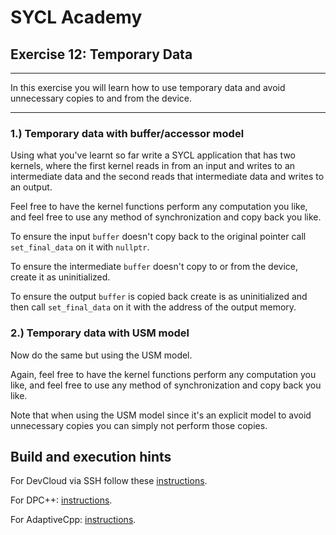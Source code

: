 # SYCL Academy

## Exercise 12: Temporary Data
---

In this exercise you will learn how to use temporary data and avoid unnecessary
copies to and from the device.

---

### 1.) Temporary data with buffer/accessor model

Using what you've learnt so far write a SYCL application that has two kernels,
where the first kernel reads in from an input and writes to an intermediate data
and the second reads that intermediate data and writes to an output.

Feel free to have the kernel functions perform any computation you like, and
feel free to use any method of synchronization and copy back you like.

To ensure the input `buffer` doesn't copy back to the original pointer call
`set_final_data` on it with `nullptr`.

To ensure the intermediate `buffer` doesn't copy to or from the device, create
it as uninitialized.

To ensure the output `buffer` is copied back create is as uninitialized and then
call `set_final_data` on it with the address of the output memory.

### 2.) Temporary data with USM model

Now do the same but using the USM model.

Again, feel free to have the kernel functions perform any computation you like,
and feel free to use any method of synchronization and copy back you like.

Note that when using the USM model since it's an explicit model to avoid
unnecessary copies you can simply not perform those copies.

## Build and execution hints

For DevCloud via SSH follow these [instructions](../devcloud.md).

For DPC++: [instructions](../dpcpp.md).

For AdaptiveCpp: [instructions](../adaptivecpp.md).
